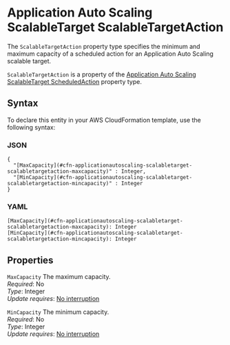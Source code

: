 # Application Auto Scaling ScalableTarget ScalableTargetAction<a name="aws-properties-applicationautoscaling-scalabletarget-scalabletargetaction"></a>

<a name="aws-properties-applicationautoscaling-scalabletarget-scalabletargetaction-description"></a>The `ScalableTargetAction` property type specifies the minimum and maximum capacity of a scheduled action for an Application Auto Scaling scalable target\.

<a name="aws-properties-applicationautoscaling-scalabletarget-scalabletargetaction-inheritance"></a> `ScalableTargetAction` is a property of the [Application Auto Scaling ScalableTarget ScheduledAction](aws-properties-applicationautoscaling-scalabletarget-scheduledaction.md) property type\.

## Syntax<a name="aws-properties-applicationautoscaling-scalabletarget-scalabletargetaction-syntax"></a>

To declare this entity in your AWS CloudFormation template, use the following syntax:

### JSON<a name="aws-properties-applicationautoscaling-scalabletarget-scalabletargetaction-syntax.json"></a>

```
{
  "[MaxCapacity](#cfn-applicationautoscaling-scalabletarget-scalabletargetaction-maxcapacity)" : Integer,
  "[MinCapacity](#cfn-applicationautoscaling-scalabletarget-scalabletargetaction-mincapacity)" : Integer
}
```

### YAML<a name="aws-properties-applicationautoscaling-scalabletarget-scalabletargetaction-syntax.yaml"></a>

```
[MaxCapacity](#cfn-applicationautoscaling-scalabletarget-scalabletargetaction-maxcapacity): Integer
[MinCapacity](#cfn-applicationautoscaling-scalabletarget-scalabletargetaction-mincapacity): Integer
```

## Properties<a name="aws-properties-applicationautoscaling-scalabletarget-scalabletargetaction-properties"></a>

`MaxCapacity`  <a name="cfn-applicationautoscaling-scalabletarget-scalabletargetaction-maxcapacity"></a>
The maximum capacity\.  
 *Required*: No  
 *Type*: Integer  
 *Update requires*: [No interruption](using-cfn-updating-stacks-update-behaviors.md#update-no-interrupt) 

`MinCapacity`  <a name="cfn-applicationautoscaling-scalabletarget-scalabletargetaction-mincapacity"></a>
The minimum capacity\.  
 *Required*: No  
 *Type*: Integer  
 *Update requires*: [No interruption](using-cfn-updating-stacks-update-behaviors.md#update-no-interrupt) 